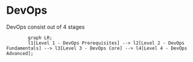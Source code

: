 # DevOps

DevOps consist out of 4 stages 

```mermaid
        graph LR;
        l1[Level 1 - DevOps Prerequisites] --> l2[Level 2 - DevOps Fundamentals] --> l3[Level 3 - DevOps Core] --> l4[Level 4 - DevOps Advanced];
```